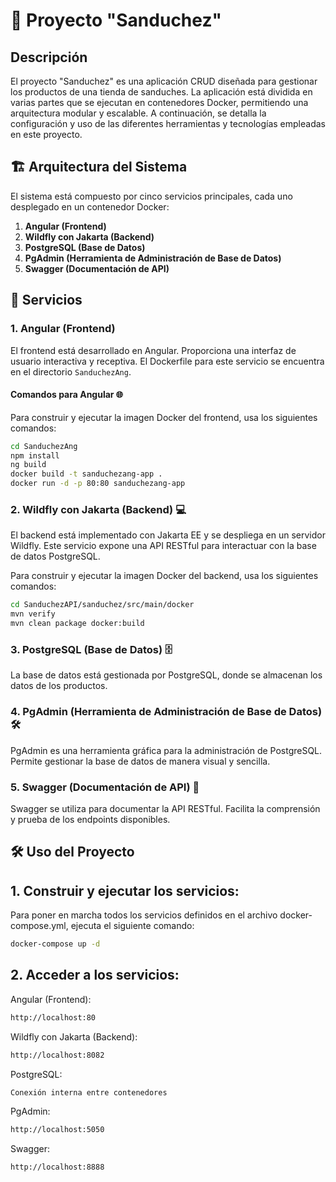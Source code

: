 # 🥪 Proyecto "Sanduchez"

## Descripción

El proyecto "Sanduchez" es una aplicación CRUD diseñada para gestionar los productos de una tienda de sanduches. La aplicación está dividida en varias partes que se ejecutan en contenedores Docker, permitiendo una arquitectura modular y escalable. A continuación, se detalla la configuración y uso de las diferentes herramientas y tecnologías empleadas en este proyecto.

## 🏗️ Arquitectura del Sistema

El sistema está compuesto por cinco servicios principales, cada uno desplegado en un contenedor Docker:

1. **Angular (Frontend)**
2. **Wildfly con Jakarta (Backend)**
3. **PostgreSQL (Base de Datos)**
4. **PgAdmin (Herramienta de Administración de Base de Datos)**
5. **Swagger (Documentación de API)**

## 🚀 Servicios

### 1. Angular (Frontend)

El frontend está desarrollado en Angular. Proporciona una interfaz de usuario interactiva y receptiva. El Dockerfile para este servicio se encuentra en el directorio `SanduchezAng`.

#### Comandos para Angular 🌐

Para construir y ejecutar la imagen Docker del frontend, usa los siguientes comandos:

```sh
cd SanduchezAng
npm install
ng build
docker build -t sanduchezang-app .
docker run -d -p 80:80 sanduchezang-app
```

### 2. Wildfly con Jakarta (Backend) 💻
El backend está implementado con Jakarta EE y se despliega en un servidor Wildfly. Este servicio expone una API RESTful para interactuar con la base de datos PostgreSQL.

Para construir y ejecutar la imagen Docker del backend, usa los siguientes comandos:

```sh
cd SanduchezAPI/sanduchez/src/main/docker
mvn verify
mvn clean package docker:build
```

### 3. PostgreSQL (Base de Datos) 🗄️
La base de datos está gestionada por PostgreSQL, donde se almacenan los datos de los productos.

### 4. PgAdmin (Herramienta de Administración de Base de Datos) 🛠️
PgAdmin es una herramienta gráfica para la administración de PostgreSQL. Permite gestionar la base de datos de manera visual y sencilla.

### 5. Swagger (Documentación de API) 📑
Swagger se utiliza para documentar la API RESTful. Facilita la comprensión y prueba de los endpoints disponibles.

## 🛠️ Uso del Proyecto

## 1. Construir y ejecutar los servicios:
Para poner en marcha todos los servicios definidos en el archivo docker-compose.yml, ejecuta el siguiente comando:

```sh
docker-compose up -d
```

## 2. Acceder a los servicios:
Angular (Frontend):
```sh
http://localhost:80
```
Wildfly con Jakarta (Backend): 
```sh
http://localhost:8082
```
PostgreSQL: 
```sh
Conexión interna entre contenedores
```
PgAdmin: 
```sh
http://localhost:5050
```
Swagger: 
```sh
http://localhost:8888
```

